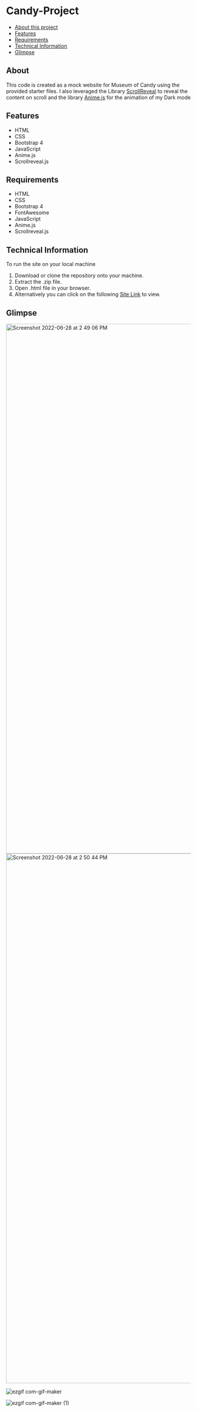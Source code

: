 # Candy-Project
- [About this project](#about)
- [Features](#features)
- [Requirements](#requirements)
- [Technical Information](#technical_information)
- [Glimpse](#glimpse)

<a name="about"></a>
## About
This code is created as a mock website for Museum of Candy using the provided starter files. I also leveraged the Library [ScrollReveal](https://scrollrevealjs.org/") to reveal the content on scroll and the library [Anime.js](https://animejs.com/") for the animation of my Dark mode

<a name="features"></a>
## Features
- HTML
- CSS
- Bootstrap 4
- JavaScript
- Anime.js
- Scrollreveal.js



<a name="requirements"></a>
## Requirements
- HTML
- CSS
- Bootstrap 4
- FontAwesome
- JavaScript
- Anime.js
- Scrollreveal.js



<a name="technical_information"></a>
## Technical Information

To run the site on your local machine

1. Download or clone the repository onto your machine.
2. Extract the .zip file.
3. Open .html file in your browser.
5. Alternatively you can click on the following [Site Link](https://d3vpand3y.github.io/Candy-Project/) to view.

<a name="glimpse"></a>
## Glimpse

<img width="1440" alt="Screenshot 2022-06-28 at 2 49 06 PM" src="https://user-images.githubusercontent.com/97607140/176143004-c270533c-6256-48c6-95c0-e29cb178bd85.png">

<img width="1440" alt="Screenshot 2022-06-28 at 2 50 44 PM" src="https://user-images.githubusercontent.com/97607140/176143265-45083be8-a634-4f76-be00-d97b7c447cc9.png">

![ezgif com-gif-maker](https://user-images.githubusercontent.com/97607140/176144847-524a85b4-6618-4c18-934d-a5f1500ae298.gif)

![ezgif com-gif-maker (1)](https://user-images.githubusercontent.com/97607140/176145171-3b1d7405-717e-4479-994e-f4f0aa6fd385.gif)









